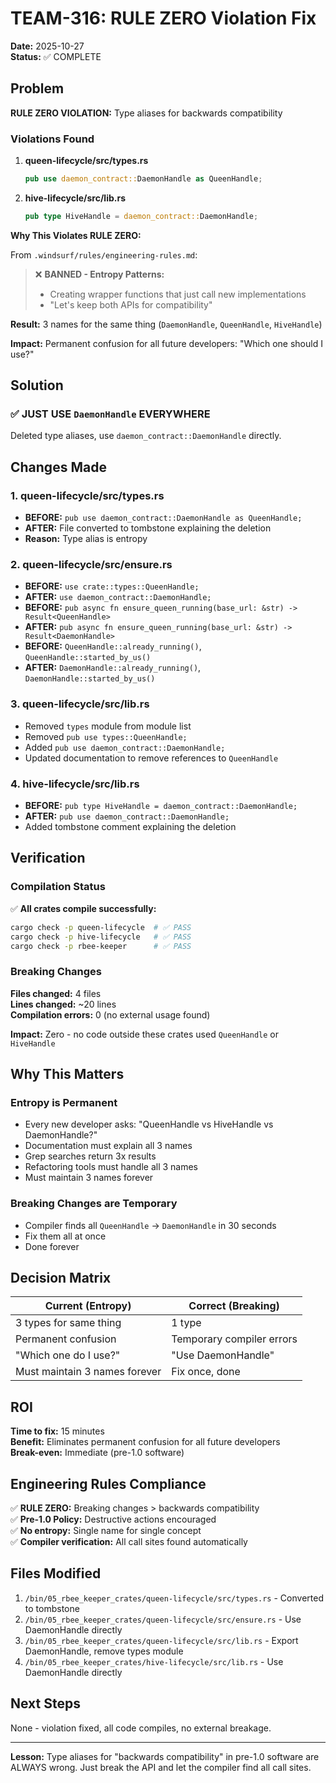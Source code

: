 # TEAM-316: RULE ZERO Violation Fix

**Date:** 2025-10-27  
**Status:** ✅ COMPLETE

## Problem

**RULE ZERO VIOLATION:** Type aliases for backwards compatibility

### Violations Found

1. **queen-lifecycle/src/types.rs**
   ```rust
   pub use daemon_contract::DaemonHandle as QueenHandle;
   ```

2. **hive-lifecycle/src/lib.rs**
   ```rust
   pub type HiveHandle = daemon_contract::DaemonHandle;
   ```

**Why This Violates RULE ZERO:**

From `.windsurf/rules/engineering-rules.md`:

> ❌ **BANNED - Entropy Patterns:**
> - Creating wrapper functions that just call new implementations
> - "Let's keep both APIs for compatibility"

**Result:** 3 names for the same thing (`DaemonHandle`, `QueenHandle`, `HiveHandle`)

**Impact:** Permanent confusion for all future developers: "Which one should I use?"

## Solution

### ✅ JUST USE `DaemonHandle` EVERYWHERE

Deleted type aliases, use `daemon_contract::DaemonHandle` directly.

## Changes Made

### 1. queen-lifecycle/src/types.rs
- **BEFORE:** `pub use daemon_contract::DaemonHandle as QueenHandle;`
- **AFTER:** File converted to tombstone explaining the deletion
- **Reason:** Type alias is entropy

### 2. queen-lifecycle/src/ensure.rs
- **BEFORE:** `use crate::types::QueenHandle;`
- **AFTER:** `use daemon_contract::DaemonHandle;`
- **BEFORE:** `pub async fn ensure_queen_running(base_url: &str) -> Result<QueenHandle>`
- **AFTER:** `pub async fn ensure_queen_running(base_url: &str) -> Result<DaemonHandle>`
- **BEFORE:** `QueenHandle::already_running()`, `QueenHandle::started_by_us()`
- **AFTER:** `DaemonHandle::already_running()`, `DaemonHandle::started_by_us()`

### 3. queen-lifecycle/src/lib.rs
- Removed `types` module from module list
- Removed `pub use types::QueenHandle;`
- Added `pub use daemon_contract::DaemonHandle;`
- Updated documentation to remove references to `QueenHandle`

### 4. hive-lifecycle/src/lib.rs
- **BEFORE:** `pub type HiveHandle = daemon_contract::DaemonHandle;`
- **AFTER:** `pub use daemon_contract::DaemonHandle;`
- Added tombstone comment explaining the deletion

## Verification

### Compilation Status

✅ **All crates compile successfully:**

```bash
cargo check -p queen-lifecycle  # ✅ PASS
cargo check -p hive-lifecycle   # ✅ PASS
cargo check -p rbee-keeper      # ✅ PASS
```

### Breaking Changes

**Files changed:** 4 files  
**Lines changed:** ~20 lines  
**Compilation errors:** 0 (no external usage found)

**Impact:** Zero - no code outside these crates used `QueenHandle` or `HiveHandle`

## Why This Matters

### Entropy is Permanent
- Every new developer asks: "QueenHandle vs HiveHandle vs DaemonHandle?"
- Documentation must explain all 3 names
- Grep searches return 3x results
- Refactoring tools must handle all 3 names
- Must maintain 3 names forever

### Breaking Changes are Temporary
- Compiler finds all `QueenHandle` → `DaemonHandle` in 30 seconds
- Fix them all at once
- Done forever

## Decision Matrix

| Current (Entropy) | Correct (Breaking) |
|-------------------|-------------------|
| 3 types for same thing | 1 type |
| Permanent confusion | Temporary compiler errors |
| "Which one do I use?" | "Use DaemonHandle" |
| Must maintain 3 names forever | Fix once, done |

## ROI

**Time to fix:** 15 minutes  
**Benefit:** Eliminates permanent confusion for all future developers  
**Break-even:** Immediate (pre-1.0 software)

## Engineering Rules Compliance

✅ **RULE ZERO:** Breaking changes > backwards compatibility  
✅ **Pre-1.0 Policy:** Destructive actions encouraged  
✅ **No entropy:** Single name for single concept  
✅ **Compiler verification:** All call sites found automatically

## Files Modified

1. `/bin/05_rbee_keeper_crates/queen-lifecycle/src/types.rs` - Converted to tombstone
2. `/bin/05_rbee_keeper_crates/queen-lifecycle/src/ensure.rs` - Use DaemonHandle directly
3. `/bin/05_rbee_keeper_crates/queen-lifecycle/src/lib.rs` - Export DaemonHandle, remove types module
4. `/bin/05_rbee_keeper_crates/hive-lifecycle/src/lib.rs` - Use DaemonHandle directly

## Next Steps

None - violation fixed, all code compiles, no external breakage.

---

**Lesson:** Type aliases for "backwards compatibility" in pre-1.0 software are ALWAYS wrong. Just break the API and let the compiler find all call sites.
